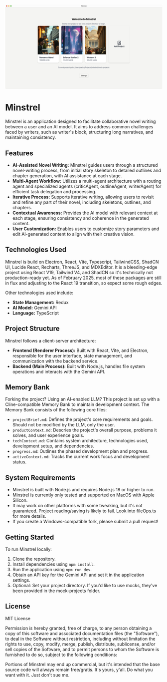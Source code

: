 


![screenshot](resources/screenshot.png)


# Minstrel

Minstrel is an application designed to facilitate collaborative novel writing between a user and an AI model. It aims to address common challenges faced by writers, such as writer's block, structuring long narratives, and maintaining consistency.

## Features

- **AI-Assisted Novel Writing:** Minstrel guides users through a structured novel-writing process, from initial story skeleton to detailed outlines and chapter generation, with AI assistance at each stage.
- **Multi-Agent Workflow:** Utilizes a multi-agent architecture with a routing agent and specialized agents (criticAgent, outlineAgent, writerAgent) for efficient task delegation and processing.
- **Iterative Process:** Supports iterative writing, allowing users to revisit and refine any part of their novel, including skeletons, outlines, and chapters.
- **Contextual Awareness:** Provides the AI model with relevant context at each stage, ensuring consistency and coherence in the generated content.
- **User Customization:** Enables users to customize story parameters and edit AI-generated content to align with their creative vision.

## Technologies Used

Minstrel is build on Electron, React, Vite, Typescript, TailwindCSS, ShadCN UI, Lucide React, Recharts, ThreeJS, and MDXEditor. It is a bleeding-edge project using React V19, Tailwind V4, and ShadCN so it's technically not production-ready yet. As of February 2025, most of these packages are still in flux and adjusting to the React 19 transition, so expect some rough edges.

Other technologies used include:
- **State Management:** Redux
- **AI Model:** Gemini API
- **Language:** TypeScript

## Project Structure

Minstrel follows a client-server architecture:

- **Frontend (Renderer Process):** Built with React, Vite, and Electron, responsible for the user interface, state management, and communication with the backend service.
- **Backend (Main Process):** Built with Node.js, handles file system operations and interacts with the Gemini API.

## Memory Bank

Forking the project? Using an AI-enabled LLM? This project is set up with a Cline-compatible Memory Bank to maintain development context. The Memory Bank consists of the following core files:

- `projectBrief.md`: Defines the project's core requirements and goals. Should not be modified by the LLM, only the user.
- `productContext.md`: Descries the project's overall purpose, problems it solves, and user experience goals.
- `techContext.md`: Contains system architecture, technologies used, development setup, and dependencies.
- `progress.md`: Outlines the phased development plan and progress.
- `activeContext.md`: Tracks the current work focus and development status.

## System Requirements

- Minstrel is built with Node.js and requires Node.js 18 or higher to run.
- Minstrel is currently only tested and supported on MacOS with Apple Silicon.
- It may work on other platforms with some tweaking, but it's not guaranteed. Project reading/saving is likely to fail. Look into fileOps.ts for more details.
- If you create a Windows-compatible fork, please submit a pull request!

## Getting Started

To run Minstrel locally:
1.  Clone the repository.
2.  Install dependencies using `npm install`.
4.  Run the application using `npm run dev`.
3.  Obtain an API key for the Gemini API and set it in the application settings.
4.  Optional: Set your project directory. If you'd like to use mocks, they've been provided in the mock-projects folder.

## License

MIT License

Permission is hereby granted, free of charge, to any person obtaining a copy
of this software and associated documentation files (the "Software"), to deal
in the Software without restriction, including without limitation the rights
to use, copy, modify, merge, publish, distribute, sublicense, and/or sell
copies of the Software, and to permit persons to whom the Software is
furnished to do so, subject to the following conditions:

Portions of Minstrel may end up commercial, but it's intended that the base source code will always remain free/gratis. It's yours, y'all. Do what you want with it. Just don't sue me.
